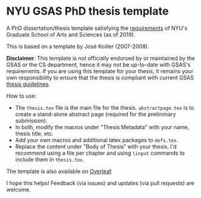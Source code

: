 # NYU GSAS PhD thesis template

A PhD dissertation/thesis template satisfying the [requirements](https://gsas.nyu.edu/content/dam/nyu-as/gsas/documents/dissertationsubmissionrelated/Doctoral%20Dissertation%20Formatting%20Requirements%2010-09-15.pdf) of NYU's Graduate School of Arts and Sciences (as of 2019).

This is based on a template by José Koiller (2007-2008).

**Disclaimer**: This template is not officially endorsed by or maintained by the GSAS or the CS department, hence it may not be up-to-date with GSAS's requirements.
If you are using this template for your thesis, it remains your own responsibility to ensure that the thesis is compliant with current GSAS [thesis guidelines](https://gsas.nyu.edu/content/nyu-as/gsas/academics/submitting-your-dissertation.html).

How to use:
- The `thesis.tex` file is the main file for the thesis.
  `abstractpage.tex` is to create a stand-alone abstract page (required for the preliminary submission).
- In both, modify the macros under "Thesis Metadata" with your name, thesis title, etc.
- Add your own macros and additional latex packages to `defs.tex`.
- Replace the content under "Body of Thesis" with your thesis.
  I'd recommend using a file per chapter and using `\input` commands to include them in `thesis.tex`.

The template is also available on [Overleaf](https://www.overleaf.com/latex/templates/nyu-gsas-thesis-template/qdpfnvbtzsdq).

I hope this helps! Feedback (via issues) and updates (via pull requests) are welcome.
